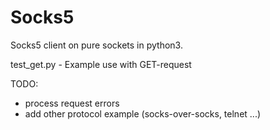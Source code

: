 # Socks5

Socks5 client on pure sockets in python3.

test_get.py - Example use with GET-request

TODO:
- process request errors
- add other protocol example (socks-over-socks, telnet ...)
